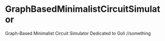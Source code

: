 # GraphBasedMinimalistCircuitSimulator
Graph-Based Minimalist Circuit Simulator Dedicated to Goli
//something